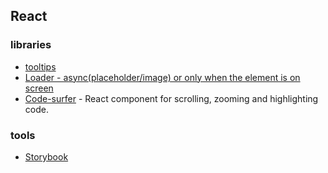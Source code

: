 ## React

### libraries

- [tooltips](https://github.com/atomiks/tippy.js-react)
- [Loader - async(placeholder/image) or only when the element is on screen](https://github.com/yosbelms/react-progressive-loader)
- [Code-surfer](https://github.com/pomber/code-surfer) - React component for scrolling, zooming and highlighting code.

### tools 

- [Storybook](https://storybook.js.org)